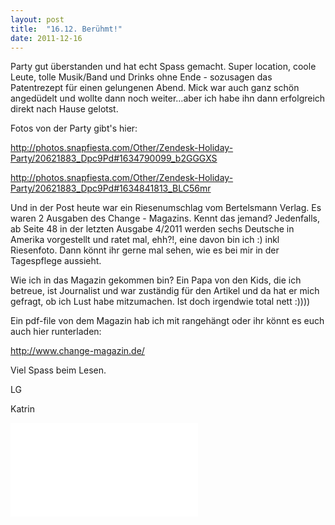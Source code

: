 ```yaml
---
layout: post
title:  "16.12. Berühmt!"
date: 2011-12-16
---
```




Party gut überstanden und hat echt Spass gemacht. Super location, coole Leute, tolle Musik/Band und Drinks ohne Ende - sozusagen das Patentrezept für einen gelungenen Abend. Mick war auch ganz schön angedüdelt und wollte dann noch weiter…aber ich habe ihn dann erfolgreich direkt nach Hause gelotst. 



Fotos von der Party gibt's hier:



http://photos.snapfiesta.com/Other/Zendesk-Holiday-Party/20621883_Dpc9Pd#1634790099_b2GGGXS



http://photos.snapfiesta.com/Other/Zendesk-Holiday-Party/20621883_Dpc9Pd#1634841813_BLC56mr





Und in der Post heute war ein Riesenumschlag vom Bertelsmann Verlag. Es waren 2 Ausgaben des Change - Magazins. Kennt das jemand? Jedenfalls, ab Seite 48 in der letzten Ausgabe 4/2011 werden sechs Deutsche in Amerika vorgestellt und ratet mal, ehh?!, eine davon bin ich :) inkl Riesenfoto. Dann könnt ihr gerne mal sehen, wie es bei mir in der Tagespflege aussieht.



Wie ich in das Magazin gekommen bin? Ein Papa von den Kids, die ich betreue, ist Journalist und war zuständig für den Artikel und da hat er mich gefragt, ob ich Lust habe mitzumachen. Ist doch irgendwie total nett  :))))



Ein pdf-file von dem Magazin hab ich mit rangehängt oder ihr könnt es euch auch hier runterladen:



http://www.change-magazin.de/



Viel Spass beim Lesen.



LG

Katrin







![change2011_4.pdf](/weihnachten/assets/2011-12-16/change2011_4.pdf)

